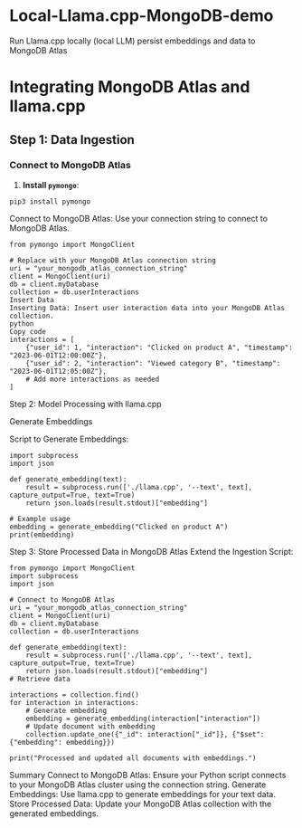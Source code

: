 # Local-Llama.cpp-MongoDB-demo
Run Llama.cpp locally (local LLM) persist embeddings and data to MongoDB Atlas 

# Integrating MongoDB Atlas and llama.cpp

## Step 1: Data Ingestion

### Connect to MongoDB Atlas

1. **Install `pymongo`**:
```
pip3 install pymongo
```     
Connect to MongoDB Atlas: Use your connection string to connect to MongoDB Atlas.

```
from pymongo import MongoClient

# Replace with your MongoDB Atlas connection string
uri = "your_mongodb_atlas_connection_string"
client = MongoClient(uri)
db = client.myDatabase
collection = db.userInteractions
Insert Data
Inserting Data: Insert user interaction data into your MongoDB Atlas collection.
python
Copy code
interactions = [
    {"user_id": 1, "interaction": "Clicked on product A", "timestamp": "2023-06-01T12:00:00Z"},
    {"user_id": 2, "interaction": "Viewed category B", "timestamp": "2023-06-01T12:05:00Z"},
    # Add more interactions as needed
]
```

Step 2: Model Processing with llama.cpp

Generate Embeddings

Script to Generate Embeddings:
```
import subprocess
import json

def generate_embedding(text):
    result = subprocess.run(['./llama.cpp', '--text', text], capture_output=True, text=True)
    return json.loads(result.stdout)["embedding"]

# Example usage
embedding = generate_embedding("Clicked on product A")
print(embedding)
```

Step 3: Store Processed Data in MongoDB Atlas
Extend the Ingestion Script:
```
from pymongo import MongoClient
import subprocess
import json

# Connect to MongoDB Atlas
uri = "your_mongodb_atlas_connection_string"
client = MongoClient(uri)
db = client.myDatabase
collection = db.userInteractions

def generate_embedding(text):
    result = subprocess.run(['./llama.cpp', '--text', text], capture_output=True, text=True)
    return json.loads(result.stdout)["embedding"]
# Retrieve data

interactions = collection.find()
for interaction in interactions:
    # Generate embedding
    embedding = generate_embedding(interaction["interaction"])
    # Update document with embedding
    collection.update_one({"_id": interaction["_id"]}, {"$set": {"embedding": embedding}})

print("Processed and updated all documents with embeddings.")
```

Summary
Connect to MongoDB Atlas: Ensure your Python script connects to your MongoDB Atlas cluster using the connection string.
Generate Embeddings: Use llama.cpp to generate embeddings for your text data.
Store Processed Data: Update your MongoDB Atlas collection with the generated embeddings.
